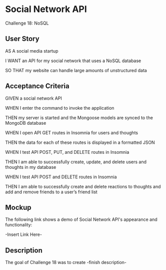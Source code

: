 # Social Network API

Challenge 18: NoSQL


## User Story

AS A social media startup

I WANT an API for my social network that uses a NoSQL database

SO THAT my website can handle large amounts of unstructured data


## Acceptance Criteria

GIVEN a social network API

WHEN I enter the command to invoke the application

THEN my server is started and the Mongoose models are synced to the MongoDB database

WHEN I open API GET routes in Insomnia for users and thoughts

THEN the data for each of these routes is displayed in a formatted JSON

WHEN I test API POST, PUT, and DELETE routes in Insomnia

THEN I am able to successfully create, update, and delete users and thoughts in my database

WHEN I test API POST and DELETE routes in Insomnia

THEN I am able to successfully create and delete reactions to thoughts and add and remove friends to a user’s friend list


## Mockup

The following link shows a demo of Social Network API's appearance and functionality:

-Insert Link Here-


## Description

The goal of Challenge 18 was to create -finish description-
